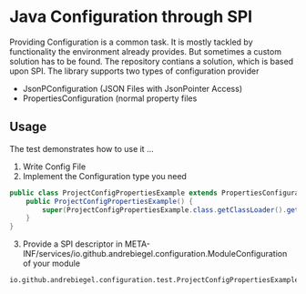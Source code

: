 # Java Configuration through SPI

Providing Configuration is a common task. It is mostly tackled by functionality the environment already provides. But sometimes a custom solution has to be found. The repository contians a solution, which is based upon SPI. The library supports two types of configuration provider
  * JsonPConfiguration (JSON Files with JsonPointer Access)
  * PropertiesConfiguration (normal property files
  
## Usage
The test demonstrates how to use it ...

1. Write Config File 
2. Implement the Configuration type you need
```java
public class ProjectConfigPropertiesExample extends PropertiesConfiguration implements ModuleConfiguration {
	public ProjectConfigPropertiesExample() {
		super(ProjectConfigPropertiesExample.class.getClassLoader().getResourceAsStream("test.properties"));
	}
}
```
3. Provide a SPI descriptor in META-INF/services/io.github.andrebiegel.configuration.ModuleConfiguration of your module
```
io.github.andrebiegel.configuration.test.ProjectConfigPropertiesExample
```

 

